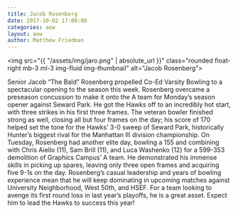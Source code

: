 ```yaml
---
title: Jacob Rosenberg
date: 2017-10-02 17:00:00
categories: aow
layout: aow
author: Matthew Friedman
---
```


<img src="{{ "/assets/img/jaro.png" | absolute_url }}" class="rounded float-right mb-3 ml-3 img-fluid img-thumbnail" alt="Jacob Rosenberg">

Senior Jacob “The Bald” Rosenberg propelled Co-Ed Varsity Bowling to a spectacular opening to the season this week. Rosenberg overcame a preseason concussion to make it onto the A team for Monday’s season opener against Seward Park. He got the Hawks off to an incredibly hot start, with three strikes in his first three frames. The veteran bowler finished strong as well, closing all but four frames on the day; his score of 170 helped set the tone for the Hawks’ 3-0 sweep of Seward Park, historically Hunter’s biggest rival for the Manhattan III division championship. On Tuesday, Rosenberg had another elite day, bowling a 155 and combining with Chris Aiello (11), Sam Brill (11), and Luca Washenko (12) for a 599-353 demolition of Graphics Campus’ A team. He demonstrated his immense skills in picking up spares, leaving only three open frames and acquiring five 9-1s on the day. Rosenberg’s casual leadership and years of bowling experience mean that he will keep dominating in upcoming matches against University Neighborhood, West 50th, and HSEF. For a team looking to avenge its first round loss in last year’s playoffs, he is a great asset. Expect him to lead the Hawks to success this year!
